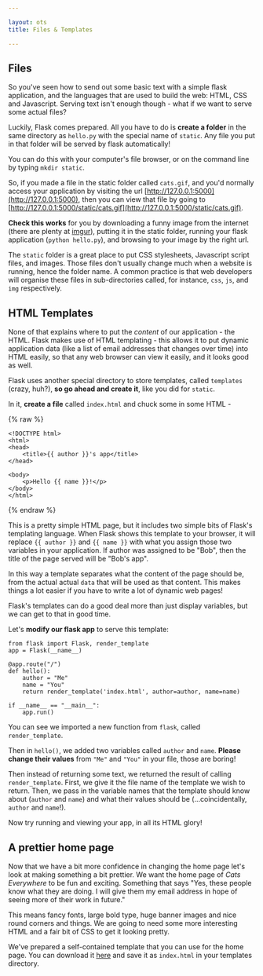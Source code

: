 ```yaml
---

layout: ots
title: Files & Templates

---
```


## Files

So you've seen how to send out some basic text with a simple flask application, and the languages that are used to build the web: HTML, CSS and Javascript. Serving text isn't enough though - what if we want to serve some actual files?

Luckily, Flask comes prepared. All you have to do is **create a folder** in the same directory as `hello.py` with the special name of `static`. Any file you put in that folder will be served by flask automatically!

You can do this with your computer's file browser, or on the command line by typing `mkdir static`.

So, if you made a file in the static folder called `cats.gif`, and you'd normally access your application by visiting the url [http://127.0.0.1:5000](http://127.0.0.1:5000), then you can view that file by going to [http://127.0.0.1:5000/static/cats.gif](http://127.0.0.1:5000/static/cats.gif).

**Check this works** for you by downloading a funny image from the internet (there are plenty at [imgur](http://imgur.com)), putting it in the static folder, running your flask application (`python hello.py`), and browsing to your image by the right url.

The `static` folder is a great place to put CSS stylesheets, Javascript script files, and images. Those files don't usually change much when a website is running, hence the folder name. A common practice is that web developers will organise these files in sub-directories called, for instance, `css`, `js`, and `img` respectively. 

## HTML Templates

None of that explains where to put the *content* of our application - the HTML. Flask makes use of HTML templating - this allows it to put dynamic application data (like a list of email addresses that changes over time) into HTML easily, so that any web browser can view it easily, and it looks good as well.

Flask uses another special directory to store templates, called `templates` (crazy, huh?), **so go ahead and create it**, like you did for `static`.

In it, **create a file** called `index.html` and chuck some in some HTML -

{% raw %}

    <!DOCTYPE html>
    <html>
    <head>
        <title>{{ author }}'s app</title>
    </head>
    
    <body>
        <p>Hello {{ name }}!</p>
    </body>
    </html>

{% endraw %}

This is a pretty simple HTML page, but it includes two simple bits of Flask's templating language. When Flask shows this template to your browser, it will replace `{{ author }}` and `{{ name }}` with what you assign those two variables in your application. If author was assigned to be "Bob", then the title of the page served will be "Bob's app".

In this way a template separates what the content of the page should be, from the actual actual `data` that will be used as that content. This makes things a lot easier if you have to write a lot of dynamic web pages!

Flask's templates can do a good deal more than just display variables, but we can get to that in good time.

Let's **modify our flask app** to serve this template:

    from flask import Flask, render_template
    app = Flask(__name__)

    @app.route("/")
    def hello():
        author = "Me"
        name = "You"
        return render_template('index.html', author=author, name=name)

    if __name__ == "__main__":
        app.run()

You can see we imported a new function from `flask`, called `render_template`.

Then in `hello()`, we added two variables called `author` and `name`. **Please change their values** from `"Me"` and `"You"` in your file, those are boring!

Then instead of returning some text, we returned the result of calling `render_template`. First, we give it the file name of the template we wish to return. Then, we pass in the variable names that the template should know about (`author` and `name`) and what their values should be (...coincidentally, `author` and `name`!).

Now try running and viewing your app, in all its HTML glory!

## A prettier home page

Now that we have a bit more confidence in changing the home page let's look at making something a bit prettier. We want the home page of _Cats Everywhere_ to be fun and exciting. Something that says "Yes, these people know what they are doing. I will give them my email address in hope of seeing more of their work in future."

This means fancy fonts, large bold type, huge banner images and nice round corners and things. We are going to need some more interesting HTML and a fair bit of CSS to get it looking pretty.

We've prepared a self-contained template that you can use for the home page. You can download it [here](code/templates/files-templates.html) and save it as `index.html` in your templates directory.
